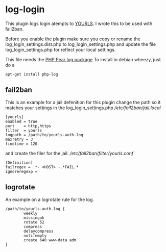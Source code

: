 log-login
=========
This plugin logs login atempts to [YOURLS](http://yourls.org).
I wrote this to be used with fail2ban.

Before you enable the plugin make sure you copy or rename 
the log_login_settings.dist.php to log_login_settings.php and 
update the file log_login_settings.php for reflect your local settings.

This file needs the [PHP Pear log package](http://pear.php.net/package/Log/)
To install in debian wheezy, just do a 

    apt-get install php-log

fail2ban
--------
This is an example for a jail defenition for this plugin
change the path so it matches your settings in the log_login_settings.php
*/etc/fail2ban/jail.local*

    [yourls]
    enabled = true
    port    = http,https
    filter  = yourls
    logpath = /path/to/yourls-auth.log
    maxretry = 3
    findtime = 120

and create the filer for the jail.
*/etc/fail2ban/filter/yourls.conf*

    [Definition]
    failregex = .*- <HOST> -.*FAIL.*
    ignoreregexp =




logrotate
---------
An example on a logrotate rule for the log.

    /path/to/yourls-auth.log {
            weekly
            missingok
            rotate 52
            compress
            delaycompress
            notifempty
            create 640 www-data adm
    }

